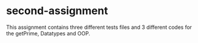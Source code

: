 # second-assignment

This assignment contains three different tests files and 3 different codes for the getPrime, Datatypes and OOP.
